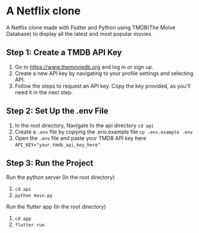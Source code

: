 # A Netflix clone

A Netflix clone made with Flutter and Python using TMDB(The Moive Database) to display all the latest and most popular movies.

## Step 1: Create a TMDB API Key

1. Go to https://www.themoviedb.org and log in or sign up.
2. Create a new API key by navigating to your profile settings and selecting API.
3. Follow the steps to request an API key. Copy the key provided, as you'll need it in the next step.

## Step 2: Set Up the .env File

1. In the root directory, Navigate to the api directory `cd api`
2. Create a `.env` file by copying the .env.example file `cp .env.example .env`
3. Open the `.env` file and paste your TMDB API key here `API_KEY="your_tmdb_api_key_here"`


## Step 3: Run the Project

Run the python server (In the root directory)

1. `cd api`
2. `python main.py`

Run the flutter app (In the root directory)

1. `cd app`
2. `flutter run`
